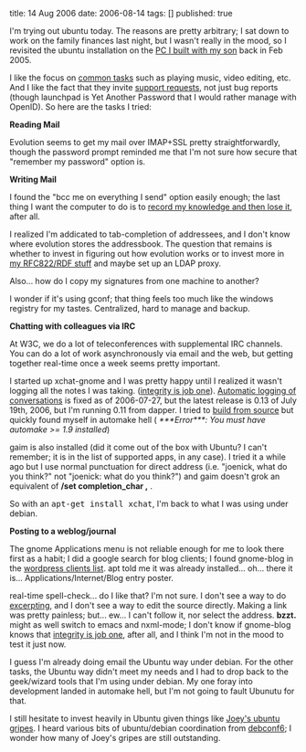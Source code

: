 title: 14 Aug 2006
date: 2006-08-14
tags: []
published: true

<p>I'm trying out ubuntu today. The reasons are pretty arbitrary; I sat down to work on the family finances last night, but I wasn't really in the mood, so I revisited the ubuntu installation on the <a href="http://www.advogato.org/person/connolly/diary.html?start=17">PC I built with my son</a> back in Feb 2005.

<p> <p>I like the focus on <a
href="https://help.ubuntu.com/ubuntu/desktopguide/C/common-tasks-chap.html">common
tasks</a> such as playing music, video editing, etc. And I like the fact that they invite <a href="https://launchpad.net/people/connolly">support requests</a>, not just bug reports (though launchpad is Yet Another Password that I would rather manage with OpenID). So here are the
tasks I tried:

<p> <p> <b>Reading Mail</b>

<p> <p> <p>Evolution seems to get my mail over IMAP+SSL pretty straightforwardly,
though the password prompt reminded me that I'm not sure how secure
that "remember my password" option is.

<p> <p> <b>Writing Mail</b>

<p> <p> <p>I found the "bcc me on everything I send" option easily enough; the
last thing I want the computer to do is to <a
href="http://esw.w3.org/topic/IntegrityIsJobOne">record my knowledge
and then lose it</a>, after all.

<p> <p> <p>I realized I'm addicated to tab-completion of addressees, and I
don't know where evolution stores the addressbook. The question that
remains is whether to invest in figuring out how evolution works or to
invest more in <a
href="http://www.w3.org/2000/04/maillog2rdf/email.html">my RFC822/RDF
stuff</a> and maybe set up an LDAP proxy.

<p> <p> <p>Also... how do I copy my signatures from one machine to another?

<p> <p> <p>I wonder if it's using gconf; that thing feels too much like the
windows registry for my tastes. Centralized, hard to manage and
backup.

<p> <p> <b>Chatting with colleagues via IRC</b>

<p> <p> <p>At W3C, we do a lot of teleconferences with supplemental IRC
channels. You can do a lot of work asynchronously via email
and the web, but getting together real-time once a week seems
pretty important.

<p> <p> <p>I started up xchat-gnome and I was pretty happy until I realized it
wasn't logging all the notes I was taking. (<a
href="http://esw.w3.org/topic/IntegrityIsJobOne">integrity is job
one</a>). <a
href="http://bugzilla.gnome.org/show_bug.cgi?id=333493">Automatic
logging of conversations</a> is fixed as of 2006-07-27, but the latest
release is 0.13 of July 19th, 2006, but I'm running 0.11 from
dapper. I tried to <a
href="http://xchat-gnome.navi.cx/?page_id=3">build from source</a> but
quickly found myself in automake hell ( <em>***Error***: You must have
automake &gt;= 1.9 installed</em>)

<p> <p> <p>gaim is also installed (did it come out of the box with Ubuntu? I
can't remember; it is in the list of supported apps, in any case). I
tried it a while ago but I use normal punctuation for direct address
(i.e. "joenick, what do you think?" not "joenick: what do you think?")
and gaim doesn't grok an equivalent of <strong>/set completion_char
,</strong> .

<p> <p> <p>So with an <tt>apt-get install xchat</tt>, I'm back to what
I was using under debian.

<p> <p> <b>Posting to a weblog/journal</b>

<p> <p> <p>The gnome Applications menu is not reliable enough for me to look
there first as a habit; I did a google search for blog clients; I
found gnome-blog in the <a
href="http://codex.wordpress.org/Weblog_Client">wordpress clients
list</a>. apt told me it was already installed...
oh... there it is... Applications/Internet/Blog entry poster.

<p> <p> <p>real-time spell-check... do I like that? I'm not sure.  I don't see
a way to do <a
href="http://www.w3.org/DesignIssues/Editor.html#Excerpt">excerpting</a>,
and I don't see a way to edit the source directly.  Making a link was
pretty painless; but... ew... I can't follow it, nor select the
address. <b>bzzt.</b> might as well switch to emacs and nxml-mode; I
don't know if gnome-blog knows that <a
href="http://esw.w3.org/topic/IntegrityIsJobOne">integrity is job
one</a>, after all, and I think I'm not in the mood to test it just
now.


<p> <p> <p>I guess I'm already doing email the Ubuntu way under debian. For
the other tasks, the Ubuntu way didn't meet my needs and I had to drop
back to the geek/wizard tools that I'm using under debian. My one
foray into development landed in automake hell, but I'm not going to
fault Ubunutu for that.

<p> <p> <p>I still hesitate to invest heavily in Ubuntu given things like <a
href="http://kitenet.net/~joey/blog/entry/a_bad_taste_in_the_mouth_detailed_ubuntu_patch_review.html">Joey's
ubuntu gripes</a>. I heard various bits of ubuntu/debian coordination
from <a href="http://debconf6.debconf.org/">debconf6</a>; I wonder how
many of Joey's gripes are still outstanding.
